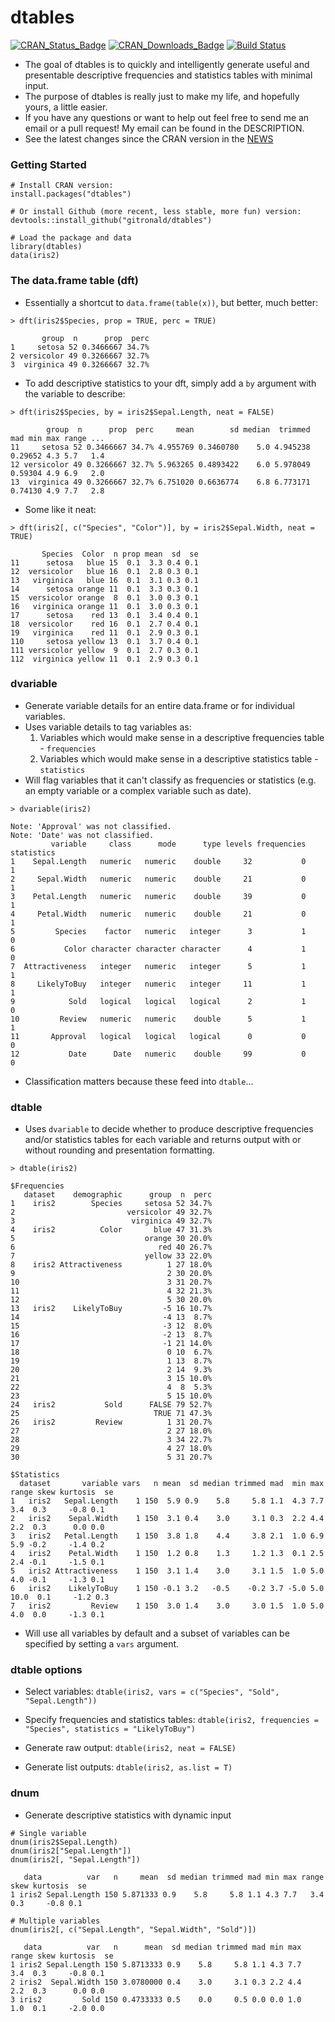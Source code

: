 # dtables

[![CRAN_Status_Badge](http://www.r-pkg.org/badges/version/dtables)](http://cran.r-project.org/package=dtables)
[![CRAN_Downloads_Badge](http://cranlogs.r-pkg.org/badges/grand-total/dtables)](http://cranlogs.r-pkg.org/badges/grand-total/dtables)
[![Build Status](https://travis-ci.org/gitronald/dtables.svg?branch=master)](https://travis-ci.org/gitronald/dtables)

* The goal of dtables is to quickly and intelligently generate useful and presentable descriptive frequencies and statistics tables with minimal input.
* The purpose of dtables is really just to make my life, and hopefully yours, a little easier.
* If you have any questions or want to help out feel free to send me an email or a pull request! My email can be found in the DESCRIPTION.
* See the latest changes since the CRAN version in the [NEWS](NEWS.md)

### Getting Started
``` {r}
# Install CRAN version:
install.packages("dtables")

# Or install Github (more recent, less stable, more fun) version:
devtools::install_github("gitronald/dtables")

# Load the package and data
library(dtables)
data(iris2)
```

### The data.frame table (dft)
* Essentially a shortcut to `data.frame(table(x))`, but better, much better:

``` {r}
> dft(iris2$Species, prop = TRUE, perc = TRUE)
```
```
       group  n      prop  perc
1     setosa 52 0.3466667 34.7%
2 versicolor 49 0.3266667 32.7%
3  virginica 49 0.3266667 32.7%
```

* To add descriptive statistics to your dft, simply add a `by` argument with the variable to describe: 

``` {r}
> dft(iris2$Species, by = iris2$Sepal.Length, neat = FALSE)
```
```
        group  n      prop  perc     mean        sd median  trimmed     mad min max range ...
11     setosa 52 0.3466667 34.7% 4.955769 0.3460780    5.0 4.945238 0.29652 4.3 5.7   1.4 
12 versicolor 49 0.3266667 32.7% 5.963265 0.4893422    6.0 5.978049 0.59304 4.9 6.9   2.0 
13  virginica 49 0.3266667 32.7% 6.751020 0.6636774    6.8 6.773171 0.74130 4.9 7.7   2.8 
```

* Some like it neat: 

``` {r}
> dft(iris2[, c("Species", "Color")], by = iris2$Sepal.Width, neat = TRUE)
```

```
       Species  Color  n prop mean  sd  se
11      setosa   blue 15  0.1  3.3 0.4 0.1
12  versicolor   blue 16  0.1  2.8 0.3 0.1
13   virginica   blue 16  0.1  3.1 0.3 0.1
14      setosa orange 11  0.1  3.3 0.3 0.1
15  versicolor orange  8  0.1  3.0 0.3 0.1
16   virginica orange 11  0.1  3.0 0.3 0.1
17      setosa    red 13  0.1  3.4 0.4 0.1
18  versicolor    red 16  0.1  2.7 0.4 0.1
19   virginica    red 11  0.1  2.9 0.3 0.1
110     setosa yellow 13  0.1  3.7 0.4 0.1
111 versicolor yellow  9  0.1  2.7 0.3 0.1
112  virginica yellow 11  0.1  2.9 0.3 0.1
```

### dvariable
* Generate variable details for an entire data.frame or for individual variables.
* Uses variable details to tag variables as:
    1. Variables which would make sense in a descriptive frequencies table - `frequencies`
    2. Variables which would make sense in a descriptive statistics table  - `statistics`
* Will flag variables that it can't classify as frequencies or statistics (e.g. an empty variable or a complex variable such as date).

``` {r}
> dvariable(iris2)
```
```
Note: 'Approval' was not classified.
Note: 'Date' was not classified.
         variable     class      mode      type levels frequencies statistics
1    Sepal.Length   numeric   numeric    double     32           0          1
2     Sepal.Width   numeric   numeric    double     21           0          1
3    Petal.Length   numeric   numeric    double     39           0          1
4     Petal.Width   numeric   numeric    double     21           0          1
5         Species    factor   numeric   integer      3           1          0
6           Color character character character      4           1          0
7  Attractiveness   integer   numeric   integer      5           1          1
8     LikelyToBuy   integer   numeric   integer     11           1          1
9            Sold   logical   logical   logical      2           1          0
10         Review   numeric   numeric    double      5           1          1
11       Approval   logical   logical   logical      0           0          0
12           Date      Date   numeric    double     99           0          0
```
* Classification matters because these feed into `dtable`...

### dtable
* Uses `dvariable` to decide whether to produce descriptive frequencies and/or statistics tables for each variable and returns output with or without rounding and presentation formatting.


``` {r}
> dtable(iris2)
```
```
$Frequencies
   dataset    demographic      group  n  perc
1    iris2        Species     setosa 52 34.7%
2                         versicolor 49 32.7%
3                          virginica 49 32.7%
4    iris2          Color       blue 47 31.3%
5                             orange 30 20.0%
6                                red 40 26.7%
7                             yellow 33 22.0%
8    iris2 Attractiveness          1 27 18.0%
9                                  2 30 20.0%
10                                 3 31 20.7%
11                                 4 32 21.3%
12                                 5 30 20.0%
13   iris2    LikelyToBuy         -5 16 10.7%
14                                -4 13  8.7%
15                                -3 12  8.0%
16                                -2 13  8.7%
17                                -1 21 14.0%
18                                 0 10  6.7%
19                                 1 13  8.7%
20                                 2 14  9.3%
21                                 3 15 10.0%
22                                 4  8  5.3%
23                                 5 15 10.0%
24   iris2           Sold      FALSE 79 52.7%
25                              TRUE 71 47.3%
26   iris2         Review          1 31 20.7%
27                                 2 27 18.0%
28                                 3 34 22.7%
29                                 4 27 18.0%
30                                 5 31 20.7%

$Statistics
  dataset       variable vars   n mean  sd median trimmed mad  min max range skew kurtosis  se
1   iris2   Sepal.Length    1 150  5.9 0.9    5.8     5.8 1.1  4.3 7.7   3.4  0.3     -0.8 0.1
2   iris2    Sepal.Width    1 150  3.1 0.4    3.0     3.1 0.3  2.2 4.4   2.2  0.3      0.0 0.0
3   iris2   Petal.Length    1 150  3.8 1.8    4.4     3.8 2.1  1.0 6.9   5.9 -0.2     -1.4 0.2
4   iris2    Petal.Width    1 150  1.2 0.8    1.3     1.2 1.3  0.1 2.5   2.4 -0.1     -1.5 0.1
5   iris2 Attractiveness    1 150  3.1 1.4    3.0     3.1 1.5  1.0 5.0   4.0 -0.1     -1.3 0.1
6   iris2    LikelyToBuy    1 150 -0.1 3.2   -0.5    -0.2 3.7 -5.0 5.0  10.0  0.1     -1.2 0.3
7   iris2         Review    1 150  3.0 1.4    3.0     3.0 1.5  1.0 5.0   4.0  0.0     -1.3 0.1

```

* Will use all variables by default and a subset of variables can be specified by setting a `vars` argument.

### dtable options

* Select variables: `dtable(iris2, vars = c("Species", "Sold", "Sepal.Length"))`

* Specify frequencies and statistics tables: `dtable(iris2, frequencies = "Species", statistics = "LikelyToBuy")`

* Generate raw output: `dtable(iris2, neat = FALSE)`

* Generate list outputs: `dtable(iris2, as.list = T)`


### dnum  
* Generate descriptive statistics with dynamic input
```{r}
# Single variable
dnum(iris2$Sepal.Length)
dnum(iris2["Sepal.Length"])
dnum(iris2[, "Sepal.Length"])
```
```
   data          var   n     mean  sd median trimmed mad min max range skew kurtosis  se
1 iris2 Sepal.Length 150 5.871333 0.9    5.8     5.8 1.1 4.3 7.7   3.4  0.3     -0.8 0.1
```

```{r}
# Multiple variables
dnum(iris2[, c("Sepal.Length", "Sepal.Width", "Sold")])
```
```
   data          var   n      mean  sd median trimmed mad min max range skew kurtosis  se
1 iris2 Sepal.Length 150 5.8713333 0.9    5.8     5.8 1.1 4.3 7.7   3.4  0.3     -0.8 0.1
2 iris2  Sepal.Width 150 3.0780000 0.4    3.0     3.1 0.3 2.2 4.4   2.2  0.3      0.0 0.0
3 iris2         Sold 150 0.4733333 0.5    0.0     0.5 0.0 0.0 1.0   1.0  0.1     -2.0 0.0
```
